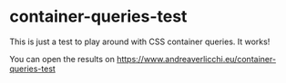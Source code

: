 # container-queries-test

This is just a test to play around with CSS container queries.
It works!

You can open the results on https://www.andreaverlicchi.eu/container-queries-test
